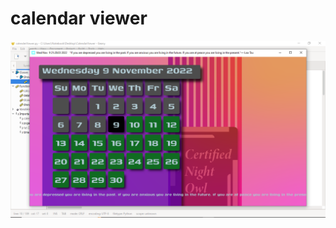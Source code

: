 # calendar viewer
![calendar viewer](https://github.com/01one/calendar-viewer/blob/main/CalendarViewer/Calendar%20Viwer%20Screenshot.png)
